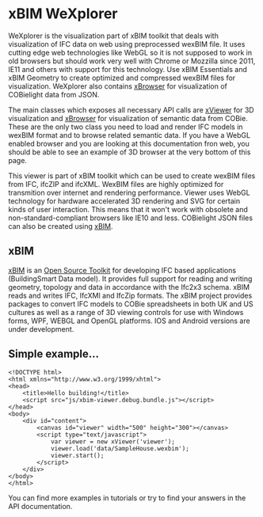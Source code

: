 ﻿xBIM WeXplorer
==============

WeXplorer is the visualization part of xBIM toolkit that deals with visualization of IFC data on web using preprocessed wexBIM file. 
It uses cutting edge web technologies like WebGL so it is not supposed to work in old browsers but should work very well with Chrome or 
Mozzilla since 2011, IE11 and others with support for this technology. Use xBIM Essentials and xBIM Geometry to create optimized and 
compressed wexBIM files for visualization. WeXplorer also contains [xBrowser](xBrowser.html) for visualization of COBielight data from JSON.


The main classes which exposes all necessary API calls are [xViewer](xViewer.html) for 3D visualization and [xBrowser](xBrowser.html) for
visualization of semantic data from COBie. These are the only two class you need to load and render IFC models in wexBIM format and to browse
related semantic data. If you have a WebGL enabled browser and you are looking at this documentation fron web, you should be able to see an
example of 3D browser at the very bottom of this page.

This viewer is part of xBIM toolkit which can be used to create wexBIM files from IFC, ifcZIP and ifcXML. WexBIM files are highly optimized for
transmition over internet and rendering performance. Viewer uses WebGL technology for hardware accelerated 3D rendering and SVG for
certain kinds of user interaction. This means that it won't work with obsolete and non-standard-compliant browsers like IE10 and less.
COBielight JSON files can also be created using [xBIM](https://github.com/xBimTeam/XbimExchange). 

xBIM
----

[xBIM](https://github.com/xBimTeam) is an [Open Source Toolkit](http://www.openbim.org) for developing IFC based applications (BuildingSmart Data model). 
It provides full support for reading and writing geometry, topology and data in accordance with the Ifc2x3 schema.
xBIM reads and writes IFC, IfcXMl and IfcZip formats. The xBIM project provides packages to convert IFC models to COBie 
spreadsheets in both UK and US cultures as well as a range of 3D viewing controls for use with Windows forms, WPF, WEBGL and OpenGL platforms.
IOS and Android versions are under development.

Simple example...
-----------------

	<!DOCTYPE html>
	<html xmlns="http://www.w3.org/1999/xhtml">
	<head>
	    <title>Hello building!</title>
	    <script src="js/xbim-viewer.debug.bundle.js"></script>
	</head>
	<body>
	    <div id="content">
	        <canvas id="viewer" width="500" height="300"></canvas>
	        <script type="text/javascript">
	            var viewer = new xViewer('viewer');
	            viewer.load('data/SampleHouse.wexbim');
	            viewer.start();
	        </script>
	    </div>    
	</body>
	</html>

You can find more examples in tutorials or try to find your answers in the API documentation.